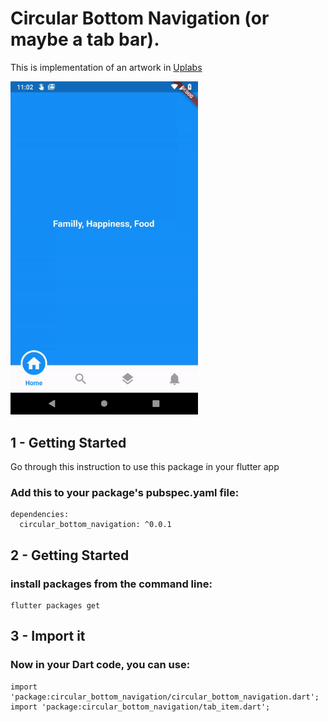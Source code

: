 # Circular Bottom Navigation (or maybe a tab bar).

This is implementation of an artwork in [Uplabs](https://www.uplabs.com/posts/bottom-tab)

<img src="./repo_files/images/demo.gif" width="300">

## 1 - Getting Started
Go through this instruction to use this package in your flutter app

### Add this to your package's pubspec.yaml file:

```
dependencies:
  circular_bottom_navigation: ^0.0.1
```

## 2 - Getting Started

### install packages from the command line:
```
flutter packages get
```

## 3 - Import it
### Now in your Dart code, you can use:
```
import 'package:circular_bottom_navigation/circular_bottom_navigation.dart';
import 'package:circular_bottom_navigation/tab_item.dart';
```
